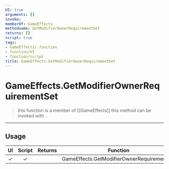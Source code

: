 ```yaml
---
UI: true
arguments: []
invoke: .
memberOf: GameEffects
methodname: GetModifierOwnerRequirementSet
returns: []
script: true
tags:
- GameEffects/_function
- function/UI
- function/script
title: GameEffects.GetModifierOwnerRequirementSet
---
```

# GameEffects.GetModifierOwnerRequirementSet
> this function is a member of [[GameEffects]]
> this method can be invoked with `.`
-----
## Usage
|  UI | Script | Returns | Function | Arguments |
|:---:|:------:|-------:|:--------:|:---------|
|✓|✓||GameEffects.GetModifierOwnerRequirementSet||
